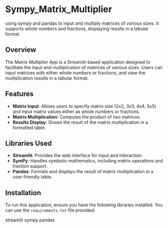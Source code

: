 # Sympy_Matrix_Multiplier
using sympy and pandas to input and multiply matrices of various sizes. It supports whole numbers and fractions, displaying results in a tabular format.

## Overview

The Matrix Multiplier App is a Streamlit-based application designed to facilitate the input and multiplication of matrices of various sizes. Users can input matrices with either whole numbers or fractions, and view the multiplication results in a tabular format.

## Features

- **Matrix Input**: Allows users to specify matrix size (2x2, 3x3, 4x4, 5x5) and input matrix values either as whole numbers or fractions.
- **Matrix Multiplication**: Computes the product of two matrices.
- **Results Display**: Shows the result of the matrix multiplication in a formatted table.

## Libraries Used

- **Streamlit**: Provides the web interface for input and interaction.
- **SymPy**: Handles symbolic mathematics, including matrix operations and fraction support.
- **Pandas**: Formats and displays the result of matrix multiplication in a user-friendly table.

## Installation

To run this application, ensure you have the following libraries installed. You can use the `requirements.txt` file provided:


streamlit
sympy
pandas

